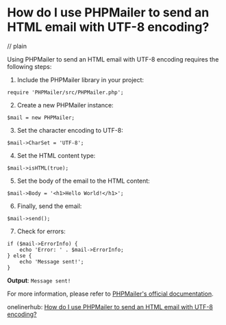 # How do I use PHPMailer to send an HTML email with UTF-8 encoding?
// plain

Using PHPMailer to send an HTML email with UTF-8 encoding requires the following steps:

1. Include the PHPMailer library in your project:
```
require 'PHPMailer/src/PHPMailer.php';
```

2. Create a new PHPMailer instance:
```
$mail = new PHPMailer;
```

3. Set the character encoding to UTF-8:
```
$mail->CharSet = 'UTF-8';
```

4. Set the HTML content type:
```
$mail->isHTML(true);
```

5. Set the body of the email to the HTML content:
```
$mail->Body = '<h1>Hello World!</h1>';
```

6. Finally, send the email:
```
$mail->send();
```

7. Check for errors:
```
if ($mail->ErrorInfo) {
    echo 'Error: ' . $mail->ErrorInfo;
} else {
    echo 'Message sent!';
}
```

**Output**: `Message sent!`

For more information, please refer to [PHPMailer's official documentation](https://github.com/PHPMailer/PHPMailer).

onelinerhub: [How do I use PHPMailer to send an HTML email with UTF-8 encoding?](https://onelinerhub.com/phpmailer/how-do-i-use-phpmailer-to-send-an-html-email-with-utf---encoding)